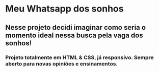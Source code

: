 # Meu Whatsapp dos sonhos

## Nesse projeto decidi imaginar como seria o momento ideal nessa busca pela vaga dos sonhos!

### Projeto totalmente em HTML & CSS, já responsivo. Sempre aberto para novas opiniões e ensinamentos.
